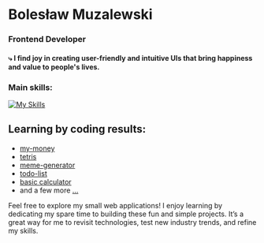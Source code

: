 # Bolesław Muzalewski
### Frontend Developer
#### ⤷ I find joy in creating user-friendly and intuitive UIs that bring happiness and value to people's lives.

### Main skills:
[![My Skills](https://skillicons.dev/icons?i=js,ts,react,nextjs,html,css,mui,tailwind&perline=4)](https://skillicons.dev)

## Learning by coding results:

- <a href="https://whereismymoneysir-dev.web.app" target="_blank" rel="noopener noreferrer">my-money</a>
- <a href="https://tetris-seven-iota.vercel.app" target="_blank" rel="noopener noreferrer">tetris</a>
- <a href="https://meme-generator-lac-iota.vercel.app" target="_blank" rel="noopener noreferrer">meme-generator</a>
- <a href="https://todo-app-wheat-eta-57.vercel.app" target="_blank" rel="noopener noreferrer">todo-list</a>
- <a href="https://calc-eta-drab.vercel.app" target="_blank" rel="noopener noreferrer">basic calculator</a>
- and a few more <a href="https://github.com/muzabol2?tab=repositories" target="_blank" rel="noopener noreferrer">[...](https://github.com/muzabol2?tab=repositories)</a>

Feel free to explore my small web applications! I enjoy learning by dedicating my spare time to building these fun and simple projects. It’s a great way for me to revisit technologies, test new industry trends, and refine my skills.
